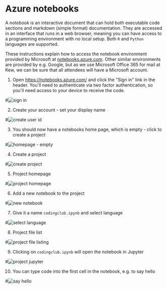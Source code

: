 # Azure notebooks

A *notebook* is an interactive document that can hold both executable code sections and markdown (simple format) documentation. They are accessed in an interface that runs in a web browser, meaning you can have access to a programming environment with no local setup. Both ``R`` and ``Python`` languages are supported.

These instructions explain how to access the notebook environment provided by Microsoft at [notebooks.azure.com](http://notebooks.azure.com). Other similar environments are provided by e.g. Google, but as we use Microsoft Office 365 for mail at Kew, we can be sure that all attendees will have a Microsoft account.

1. Open https://notebooks.azure.com/ and click the "Sign in" link in the header. You'll need to authenticate via two factor authentication, so you'll need access to your device to receive the code.

#![sign in](step1-signin.png)

2. Create your account - set your display name

#![create user id](step2-create-userid.png)

3. You should now have a notebooks home page, which is empty - click to create a project

#![homepage - empty](step3-homepage-empty.png)

4. Create a project

#![create project](step4-create-project.png)

5. Project homepage 

#![project homepage](step5-project-home.png)

6. Add a new notebook to the project

#![new notebook](step6-project-home-new-notebook.png)

7. Give it a name ``codingclub.ipynb`` and select language

#![select language](step7-create-project-select-language.png)

8. Project file list

#![project file listing](step8-project-filelist.png)

9. Clicking on ``codingclub.ipynb`` will open the notebook in Jupyter

#![project jupyter](step9-project-jupyter.png)

10. You can type code into the first cell in the notebook, e.g. to say hello

#![say hello](step10-sayhello.png)

